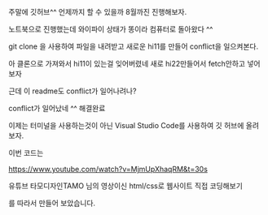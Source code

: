 주말에 깃허브^^ 
언제까지 할 수 있을까 
8월까진 진행해보자.



노트북으로 진행했는데 와이파이 상태가 똥이라 컴퓨터로 돌아왔다 ^^

git clone 을 사용하여 파일을 내려받고 새로운 hi11를 만들어 conflict을 일으켜본다.

아 클론으로 가져와서 hi11이 있는걸 잊어버렸네 새로 hi22만들어서 fetch안하고 넣어보자

근데 이 readme도 conflict가 일어나려나?

conflict가 일어났네 ^^ 해결완료

이제는 터미널을 사용하는것이 아닌 Visual Studio Code를 사용하여 깃 허브에 올려보자.

이번 코드는 

https://www.youtube.com/watch?v=MjmUpXhaqRM&t=30s 

유튜브 타모디자인TAMO 님의 영상이신 html/css로 웹사이트 직접 코딩해보기 

를 따라서 만들어 보았습니다.